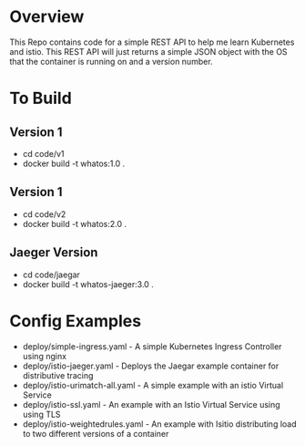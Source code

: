 # Overview
This Repo contains code for a simple REST API to help me learn Kubernetes and istio. 
This REST API will just returns a simple JSON object with the OS that the container is running on and a version number.

# To Build
## Version 1
* cd code/v1
* docker build -t whatos:1.0 . 

## Version 1
* cd code/v2
* docker build -t whatos:2.0 . 

## Jaeger Version 
* cd code/jaegar
* docker build -t whatos-jaeger:3.0 .


# Config Examples
* deploy/simple-ingress.yaml - A simple Kubernetes Ingress Controller using nginx
* deploy/istio-jaeger.yaml - Deploys the Jaegar example container for distributive tracing
* deploy/istio-urimatch-all.yaml - A simple example with an istio Virtual Service
* deploy/istio-ssl.yaml - An example with an Istio Virtual Service using using TLS
* deploy/istio-weightedrules.yaml - An example with Isitio distributing load to two different versions of a container

